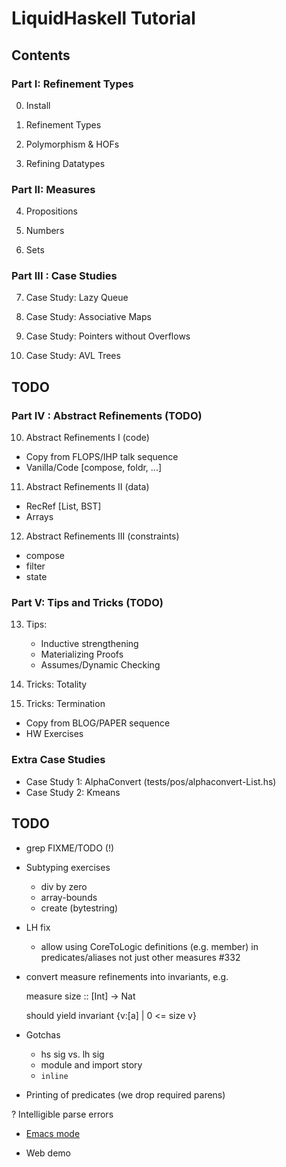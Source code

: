 # LiquidHaskell Tutorial


## Contents

### Part I: Refinement Types

0. Install

1. Refinement Types

2. Polymorphism & HOFs

3. Refining Datatypes

### Part II: Measures

4. Propositions

5. Numbers

6. Sets

### Part III : Case Studies

7. Case Study: Lazy Queue

8. Case Study: Associative Maps

9. Case Study: Pointers without Overflows

10. Case Study: AVL Trees

## TODO

### Part IV : Abstract Refinements (TODO) 

10. Abstract Refinements I (code)
  + Copy from FLOPS/IHP talk sequence
  + Vanilla/Code [compose, foldr, ...]

11. Abstract Refinements II (data)
  + RecRef [List, BST]
  + Arrays

12. Abstract Refinements III (constraints)
  + compose
  + filter
  + state 

### Part V: Tips and Tricks (TODO)

13. Tips:
     + Inductive strengthening 
     + Materializing Proofs
     + Assumes/Dynamic Checking
     
15. Tricks: Totality

16. Tricks: Termination
  + Copy from BLOG/PAPER sequence
  + HW Exercises

### Extra Case Studies

+ Case Study 1: AlphaConvert (tests/pos/alphaconvert-List.hs) 
+ Case Study 2: Kmeans


## TODO 

- grep FIXME/TODO (!)

- Subtyping exercises
    - div by zero
    - array-bounds
    - create (bytestring)

- LH fix
  - allow using CoreToLogic definitions (e.g. member) in
    predicates/aliases not just other measures #332
  
- convert measure refinements into invariants, e.g.

  measure size :: [Int] -> Nat

  should yield invariant {v:[a] | 0 <= size v}

- Gotchas
    - hs sig vs. lh sig
    - module and import story
    - `inline`

+ Printing of predicates (we drop required parens)

? Intelligible parse errors

+ [Emacs mode](https://github.com/ucsd-progsys/liquidhaskell/issues/322)

+ Web demo 
